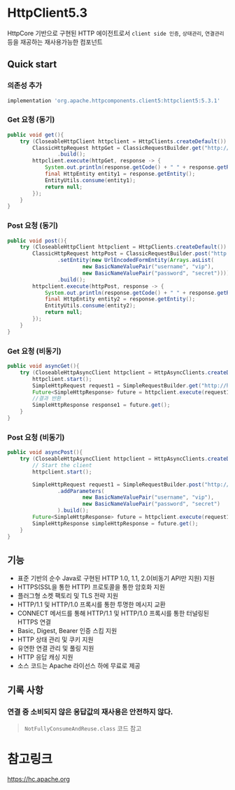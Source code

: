 # HttpClient5.3
HttpCore 기반으로 구현된 HTTP 에이전트로서 `client side 인증`, `상태관리`, `연결관리` 등을 재공하는 재사용가능한 컴포넌트

## Quick start
### 의존성 추가
```groovy
implementation 'org.apache.httpcomponents.client5:httpclient5:5.3.1'
```

### Get 요청 (동기)
```java
public void get(){
    try (CloseableHttpClient httpclient = HttpClients.createDefault()) {
        ClassicHttpRequest httpGet = ClassicRequestBuilder.get("http://httpbin.org/get")
                .build();
        httpclient.execute(httpGet, response -> {
            System.out.println(response.getCode() + " " + response.getReasonPhrase());
            final HttpEntity entity1 = response.getEntity();
            EntityUtils.consume(entity1);
            return null;
        });
    }
}
```

### Post 요청 (동기)
```java
public void post(){
    try (CloseableHttpClient httpclient = HttpClients.createDefault()) {
        ClassicHttpRequest httpPost = ClassicRequestBuilder.post("http://httpbin.org/post")
                .setEntity(new UrlEncodedFormEntity(Arrays.asList(
                        new BasicNameValuePair("username", "vip"),
                        new BasicNameValuePair("password", "secret"))))
                .build();
        httpclient.execute(httpPost, response -> {
            System.out.println(response.getCode() + " " + response.getReasonPhrase());
            final HttpEntity entity2 = response.getEntity();
            EntityUtils.consume(entity2);
            return null;
        });
    }
}
```

### Get 요청 (비동기)
```java
public void asyncGet(){
    try (CloseableHttpAsyncClient httpclient = HttpAsyncClients.createDefault()) {
        httpclient.start();
        SimpleHttpRequest request1 = SimpleRequestBuilder.get("http://httpbin.org/get").build();
        Future<SimpleHttpResponse> future = httpclient.execute(request1, null);
        //결과 반환
        SimpleHttpResponse response1 = future.get();
    }
}
```

### Post 요청 (비동기)
```java
public void asyncPost(){
    try (CloseableHttpAsyncClient httpclient = HttpAsyncClients.createDefault()) {
        // Start the client
        httpclient.start();

        SimpleHttpRequest request1 = SimpleRequestBuilder.post("http://httpbin.org/post")
                .addParameters(
                        new BasicNameValuePair("username", "vip"),
                        new BasicNameValuePair("password", "secret")
                ).build();
        Future<SimpleHttpResponse> future = httpclient.execute(request1, null);
        SimpleHttpResponse simpleHttpResponse = future.get();
    }
}
```


## 기능
- 표준 기반의 순수 Java로 구현된 HTTP 1.0, 1.1, 2.0(비동기 API만 지원) 지원
- HTTPS(SSL을 통한 HTTP) 프로토콜을 통한 암호화 지원
- 플러그형 소켓 팩토리 및 TLS 전략 지원
- HTTP/1.1 및 HTTP/1.0 프록시를 통한 투명한 메시지 교환
- CONNECT 메서드를 통해 HTTP/1.1 및 HTTP/1.0 프록시를 통한 터널링된 HTTPS 연결
- Basic, Digest, Bearer 인증 스킴 지원
- HTTP 상태 관리 및 쿠키 지원
- 유연한 연결 관리 및 풀링 지원
- HTTP 응답 캐싱 지원
- 소스 코드는 Apache 라이선스 하에 무료로 제공

## 기록 사항
### 연결 중 소비되지 않은 응답값의 재사용은 안전하지 않다.
> `NotFullyConsumeAndReuse.class` 코드 참고


# 참고링크
https://hc.apache.org